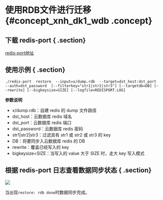 # 使用RDB文件进行迁移 {#concept_xnh_dk1_wdb .concept}

## 下载 redis-port { .section}

[redis-port地址](http://docs-aliyun.cn-hangzhou.oss.aliyun-inc.com/assets/attach/66006/cn_zh/1531121747155/redis-port%282%29)

## 使用示例 { .section}

```
./redis-port  restore  --input=x/dump.rdb  --target=dst_host:dst_port   --auth=dst_password  [--filterkey="str1|str2|str3"] [--targetdb=DB] [--rewrite] [--bigkeysize=SIZE] [--logfile=REDISPORT.LOG]
```

**参数说明**

-   x/dump.rdb：自建 redis 的 dump 文件路径
-   dst\_host：云数据库 redis 域名
-   dst\_port：云数据库 redis 端口
-   dst\_password：云数据库 redis 密码
-   str1|str2|str3：过滤具有 str1 或 str2 或 str3 的 key
-   DB：将要同步入云数据库 redis 的 DB
-   rewrite：覆盖已经写入的 key
-   bigkeysize=SIZE：当写入的 value 大于 SIZE 时，走大 key 写入模式

## 根据 redis-port 日志查看数据同步状态 { .section}

![](http://static-aliyun-doc.oss-cn-hangzhou.aliyuncs.com/assets/img/3158/2802_zh-CN.png)

当出现`restore: rdb done`时数据同步完成。


